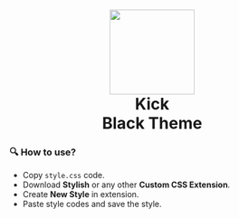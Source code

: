 # <div align=center><img src="https://media.tenor.com/56rb9SP2BC0AAAAi/kick-kick-logo.gif" height="150"> <br> Kick <br> Black Theme</div>

### 🔍 How to use?

- Copy ``style.css`` code.
- Download **Stylish** or any other **Custom CSS Extension**.
- Create **New Style** in extension.
- Paste style codes and save the style.
